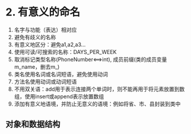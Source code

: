 # 2. 有意义的命名
1. 名字与功能（表达）相对应
2. 避免有歧义的名称
3. 有意义地区分：避免a1,a2,a3...
4. 使用可读/可搜索的名称：DAYS_PER_WEEK
5. 取消标记类型名称(PhoneNumber<==>int), 成员前缀(类的成员变量m_name，删去m_)
6. 类名使用名词或名词短语，避免使用动词
7. 方法名使用动词或动词短语
8. 不用双关语：add用于表示连接两个单词时，则不能再用于将元素放置到数组，使用insert或append表示放置数组
9. 添加有意义地语境，并防止无意义的语境：例如将省、市、县封装到类中

## 对象和数据结构

